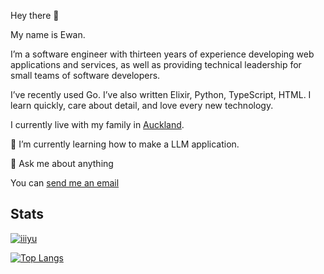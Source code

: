Hey there 👋

My name is Ewan.

I’m a software engineer with thirteen years of experience developing web applications and services, as well as providing technical leadership for small teams of software developers.

I’ve recently used Go. I’ve also written Elixir, Python, TypeScript, HTML. I learn quickly, care about detail, and love every new technology.

I currently live with my family in [Auckland](https://en.wikipedia.org/wiki/Auckland).

🌱 I’m currently learning how to make a LLM application.

💬 Ask me about anything

You can [send me an email](mailto:yu@ohmyapps.com)

## Stats

[![iiiyu](https://github-readme-stats.vercel.app/api?username=iiiyu&show_icons=true&theme=dracula)](https://github.com/anuraghazra/github-readme-stats)

[![Top Langs](https://github-readme-stats.vercel.app/api/top-langs/?username=iiiyu&langs_count=10&layout=compact&theme=dracula)](https://github.com/anuraghazra/github-readme-stats)


<!--
**iiiyu/iiiyu** is a ✨ _special_ ✨ repository because its `README.md` (this file) appears on your GitHub profile.

Here are some ideas to get you started:

- 🔭 I’m currently working on ...
- 🌱 I’m currently learning ...
- 👯 I’m looking to collaborate on ...
- 🤔 I’m looking for help with ...
- 💬 Ask me about ...
- 📫 How to reach me: ...
- 😄 Pronouns: ...
- ⚡ Fun fact: ...
-->



